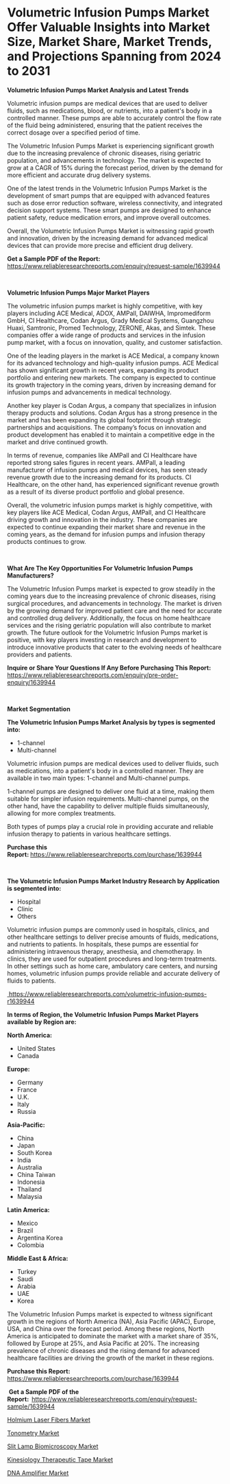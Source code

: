<p><h1>Volumetric Infusion Pumps Market Offer Valuable Insights into Market Size, Market Share, Market Trends, and Projections Spanning from 2024 to 2031</h1></p><p><strong>Volumetric Infusion Pumps Market Analysis and Latest Trends</strong></p>
<p><p>Volumetric infusion pumps are medical devices that are used to deliver fluids, such as medications, blood, or nutrients, into a patient's body in a controlled manner. These pumps are able to accurately control the flow rate of the fluid being administered, ensuring that the patient receives the correct dosage over a specified period of time.</p><p>The Volumetric Infusion Pumps Market is experiencing significant growth due to the increasing prevalence of chronic diseases, rising geriatric population, and advancements in technology. The market is expected to grow at a CAGR of 15% during the forecast period, driven by the demand for more efficient and accurate drug delivery systems.</p><p>One of the latest trends in the Volumetric Infusion Pumps Market is the development of smart pumps that are equipped with advanced features such as dose error reduction software, wireless connectivity, and integrated decision support systems. These smart pumps are designed to enhance patient safety, reduce medication errors, and improve overall outcomes.</p><p>Overall, the Volumetric Infusion Pumps Market is witnessing rapid growth and innovation, driven by the increasing demand for advanced medical devices that can provide more precise and efficient drug delivery.</p></p>
<p><strong>Get a Sample PDF of the Report:&nbsp;</strong> <a href="https://www.reliableresearchreports.com/enquiry/request-sample/1639944">https://www.reliableresearchreports.com/enquiry/request-sample/1639944</a></p>
<p>&nbsp;</p>
<p><strong>Volumetric Infusion Pumps Major Market Players</strong></p>
<p><p>The volumetric infusion pumps market is highly competitive, with key players including ACE Medical, ADOX, AMPall, DAIWHA, Impromediform GmbH, CI Healthcare, Codan Argus, Grady Medical Systems, Guangzhou Huaxi, Samtronic, Promed Technology, ZERONE, Akas, and Simtek. These companies offer a wide range of products and services in the infusion pump market, with a focus on innovation, quality, and customer satisfaction.</p><p>One of the leading players in the market is ACE Medical, a company known for its advanced technology and high-quality infusion pumps. ACE Medical has shown significant growth in recent years, expanding its product portfolio and entering new markets. The company is expected to continue its growth trajectory in the coming years, driven by increasing demand for infusion pumps and advancements in medical technology.</p><p>Another key player is Codan Argus, a company that specializes in infusion therapy products and solutions. Codan Argus has a strong presence in the market and has been expanding its global footprint through strategic partnerships and acquisitions. The company’s focus on innovation and product development has enabled it to maintain a competitive edge in the market and drive continued growth.</p><p>In terms of revenue, companies like AMPall and CI Healthcare have reported strong sales figures in recent years. AMPall, a leading manufacturer of infusion pumps and medical devices, has seen steady revenue growth due to the increasing demand for its products. CI Healthcare, on the other hand, has experienced significant revenue growth as a result of its diverse product portfolio and global presence.</p><p>Overall, the volumetric infusion pumps market is highly competitive, with key players like ACE Medical, Codan Argus, AMPall, and CI Healthcare driving growth and innovation in the industry. These companies are expected to continue expanding their market share and revenue in the coming years, as the demand for infusion pumps and infusion therapy products continues to grow.</p></p>
<p>&nbsp;</p>
<p><strong>What Are The Key Opportunities For Volumetric Infusion Pumps Manufacturers?</strong></p>
<p><p>The Volumetric Infusion Pumps market is expected to grow steadily in the coming years due to the increasing prevalence of chronic diseases, rising surgical procedures, and advancements in technology. The market is driven by the growing demand for improved patient care and the need for accurate and controlled drug delivery. Additionally, the focus on home healthcare services and the rising geriatric population will also contribute to market growth. The future outlook for the Volumetric Infusion Pumps market is positive, with key players investing in research and development to introduce innovative products that cater to the evolving needs of healthcare providers and patients.</p></p>
<p><strong>Inquire or Share Your Questions If Any Before Purchasing This Report:</strong> <a href="https://www.reliableresearchreports.com/enquiry/pre-order-enquiry/1639944">https://www.reliableresearchreports.com/enquiry/pre-order-enquiry/1639944</a></p>
<p>&nbsp;</p>
<p><strong>Market Segmentation</strong></p>
<p><strong>The Volumetric Infusion Pumps Market Analysis by types is segmented into:</strong></p>
<p><ul><li>1-channel</li><li>Multi-channel</li></ul></p>
<p><p>Volumetric infusion pumps are medical devices used to deliver fluids, such as medications, into a patient's body in a controlled manner. They are available in two main types: 1-channel and Multi-channel pumps. </p><p>1-channel pumps are designed to deliver one fluid at a time, making them suitable for simpler infusion requirements. Multi-channel pumps, on the other hand, have the capability to deliver multiple fluids simultaneously, allowing for more complex treatments. </p><p>Both types of pumps play a crucial role in providing accurate and reliable infusion therapy to patients in various healthcare settings.</p></p>
<p><strong>Purchase this Report:&nbsp;</strong><a href="https://www.reliableresearchreports.com/purchase/1639944">https://www.reliableresearchreports.com/purchase/1639944</a></p>
<p>&nbsp;</p>
<p><strong>The Volumetric Infusion Pumps Market Industry Research by Application is segmented into:</strong></p>
<p><ul><li>Hospital</li><li>Clinic</li><li>Others</li></ul></p>
<p><p>Volumetric infusion pumps are commonly used in hospitals, clinics, and other healthcare settings to deliver precise amounts of fluids, medications, and nutrients to patients. In hospitals, these pumps are essential for administering intravenous therapy, anesthesia, and chemotherapy. In clinics, they are used for outpatient procedures and long-term treatments. In other settings such as home care, ambulatory care centers, and nursing homes, volumetric infusion pumps provide reliable and accurate delivery of fluids to patients.</p></p>
<p><a href="https://www.reliableresearchreports.com/volumetric-infusion-pumps-r1639944">&nbsp;https://www.reliableresearchreports.com/volumetric-infusion-pumps-r1639944</a></p>
<p><strong>In terms of Region, the Volumetric Infusion Pumps Market Players available by Region are:</strong></p>
<p>
    <p> <strong> North America: </strong>
        <ul>
            <li>United States</li>
            <li>Canada</li>
        </ul>
        </p> 
    <p> <strong> Europe: </strong>
        <ul>
            <li>Germany</li>
            <li>France</li>
            <li>U.K.</li>
            <li>Italy</li>
            <li>Russia</li>
        </ul>
        </p> 
    <p> <strong> Asia-Pacific: </strong>
        <ul>
            <li>China</li>
            <li>Japan</li>
            <li>South Korea</li>
            <li>India</li>
            <li>Australia</li>
            <li>China Taiwan</li>
            <li>Indonesia</li>
            <li>Thailand</li>
            <li>Malaysia</li>
        </ul>
        </p> 
    <p> <strong> Latin America: </strong>
        <ul>
            <li>Mexico</li>
            <li>Brazil</li>
            <li>Argentina Korea</li>
            <li>Colombia</li>
        </ul>
        </p> 
    <p> <strong> Middle East & Africa: </strong>
        <ul>
            <li>Turkey</li>
            <li>Saudi</li>
            <li>Arabia</li>
            <li>UAE</li>
            <li>Korea</li>
        </ul>
    </p>
    </p>
<p><p>The Volumetric Infusion Pumps market is expected to witness significant growth in the regions of North America (NA), Asia Pacific (APAC), Europe, USA, and China over the forecast period. Among these regions, North America is anticipated to dominate the market with a market share of 35%, followed by Europe at 25%, and Asia Pacific at 20%. The increasing prevalence of chronic diseases and the rising demand for advanced healthcare facilities are driving the growth of the market in these regions.</p></p>
<p><strong>Purchase this Report: </strong><a href="https://www.reliableresearchreports.com/purchase/1639944">https://www.reliableresearchreports.com/purchase/1639944</a></p>
<p>&nbsp;<strong>Get a Sample PDF of the Report:&nbsp;&nbsp;</strong><a href="https://www.reliableresearchreports.com/enquiry/request-sample/1639944">https://www.reliableresearchreports.com/enquiry/request-sample/1639944</a></p>
<p><strong></strong></p>
<p><p><a href="https://github.com/yadanielu/Market-Research-Report-List-1/blob/main/holmium-laser-fibers-market.md">Holmium Laser Fibers Market</a></p><p><a href="https://github.com/francesprichey/Market-Research-Report-List-1/blob/main/tonometry-market.md">Tonometry Market</a></p><p><a href="https://github.com/marshallymanow/Market-Research-Report-List-1/blob/main/slit-lamp-biomicroscopy-market.md">Slit Lamp Biomicroscopy Market</a></p><p><a href="https://github.com/caicuccucga/Market-Research-Report-List-1/blob/main/kinesiology-therapeutic-tape-market.md">Kinesiology Therapeutic Tape Market</a></p><p><a href="https://github.com/qrkceaah30/Market-Research-Report-List-1/blob/main/dna-amplifier-market.md">DNA Amplifier Market</a></p></p>